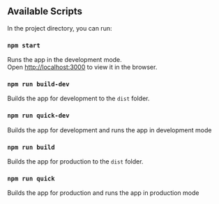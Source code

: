 ## Available Scripts

In the project directory, you can run:

### `npm start`

Runs the app in the development mode.<br />
Open [http://localhost:3000](http://localhost:3000) to view it in the browser.

### `npm run build-dev`

Builds the app for development to the `dist` folder.<br />

### `npm run quick-dev`

Builds the app for development and runs the app in development mode

### `npm run build`

Builds the app for production to the `dist` folder.<br />

### `npm run quick`

Builds the app for production and runs the app in production mode